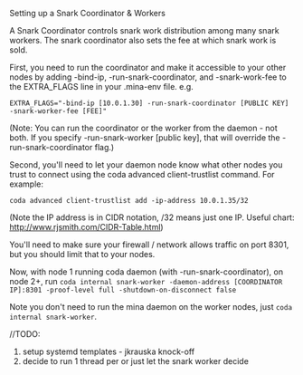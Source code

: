 Setting up a Snark Coordinator & Workers

A Snark Coordinator controls snark work distribution among many snark workers. The snark coordinator also sets the fee at which snark work is sold.

First, you need to run the coordinator and make it accessible to your other nodes by adding -bind-ip, -run-snark-coordinator, and -snark-work-fee to the EXTRA_FLAGS line in your .mina-env file. e.g. 

```EXTRA_FLAGS="-bind-ip [10.0.1.30] -run-snark-coordinator [PUBLIC KEY] -snark-worker-fee [FEE]"```


(Note: You can run the coordinator or the worker from the daemon - not both. If you specify -run-snark-worker [public key], that will override the -run-snark-coordinator flag.)

Second, you'll need to let your daemon node know what other nodes you trust to connect using the coda advanced client-trustlist command. For example:

```coda advanced client-trustlist add -ip-address 10.0.1.35/32``` 

(Note the IP address is in CIDR notation, /32 means just one IP. Useful chart: http://www.rjsmith.com/CIDR-Table.html)

You'll need to make sure your firewall / network allows traffic on port 8301, but you should limit that to your nodes. 

Now, with node 1 running coda daemon (with -run-snark-coordinator), on node 2+, run 
```coda internal snark-worker -daemon-address [COORDINATOR IP]:8301 -proof-level full -shutdown-on-disconnect false```

Note you don't need to run the mina daemon on the worker nodes, just ```coda internal snark-worker```.

//TODO: 
1) setup systemd templates - jkrauska knock-off
2) decide to run 1 thread per or just let the snark worker decide